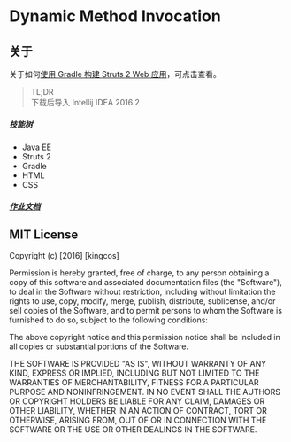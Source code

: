 # Dynamic Method Invocation

## 关于

关于如何[使用 Gradle 构建 Struts 2 Web 应用](https://maimieng.com/2016/21/)，可点击查看。

> TL;DR
> <br>
> 下载后导入 Intellij IDEA 2016.2

##### 技能树

- Java EE
- Struts 2
- Gradle
- HTML
- CSS

##### [作业文档](Doc/)

## MIT License

Copyright (c) [2016] [kingcos]

Permission is hereby granted, free of charge, to any person obtaining a copy
of this software and associated documentation files (the "Software"), to deal
in the Software without restriction, including without limitation the rights
to use, copy, modify, merge, publish, distribute, sublicense, and/or sell
copies of the Software, and to permit persons to whom the Software is
furnished to do so, subject to the following conditions:

The above copyright notice and this permission notice shall be included in all
copies or substantial portions of the Software.

THE SOFTWARE IS PROVIDED "AS IS", WITHOUT WARRANTY OF ANY KIND, EXPRESS OR
IMPLIED, INCLUDING BUT NOT LIMITED TO THE WARRANTIES OF MERCHANTABILITY,
FITNESS FOR A PARTICULAR PURPOSE AND NONINFRINGEMENT. IN NO EVENT SHALL THE
AUTHORS OR COPYRIGHT HOLDERS BE LIABLE FOR ANY CLAIM, DAMAGES OR OTHER
LIABILITY, WHETHER IN AN ACTION OF CONTRACT, TORT OR OTHERWISE, ARISING FROM,
OUT OF OR IN CONNECTION WITH THE SOFTWARE OR THE USE OR OTHER DEALINGS IN THE
SOFTWARE.
